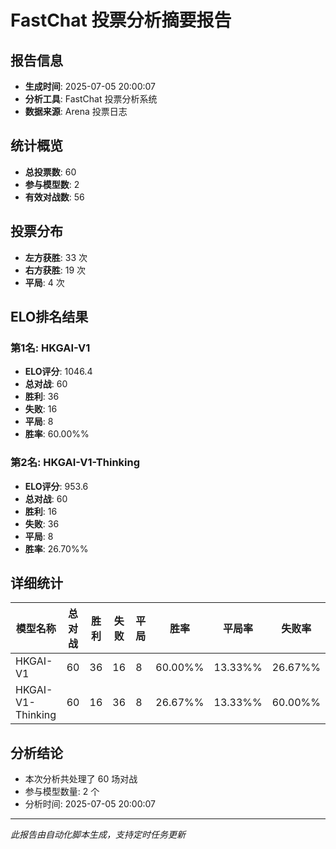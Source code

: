 # FastChat 投票分析摘要报告

## 报告信息
- **生成时间**: 2025-07-05 20:00:07
- **分析工具**: FastChat 投票分析系统
- **数据来源**: Arena 投票日志

## 统计概览
- **总投票数**: 60
- **参与模型数**: 2
- **有效对战数**: 56

## 投票分布
- **左方获胜**: 33 次
- **右方获胜**: 19 次
- **平局**: 4 次

## ELO排名结果
### 第1名: HKGAI-V1
- **ELO评分**: 1046.4
- **总对战**: 60
- **胜利**: 36
- **失败**: 16
- **平局**: 8
- **胜率**: 60.00%%

### 第2名: HKGAI-V1-Thinking
- **ELO评分**: 953.6
- **总对战**: 60
- **胜利**: 16
- **失败**: 36
- **平局**: 8
- **胜率**: 26.70%%

## 详细统计

| 模型名称 | 总对战 | 胜利 | 失败 | 平局 | 胜率 | 平局率 | 失败率 |
|---------|--------|------|------|------|------|--------|--------|
| HKGAI-V1 | 60 | 36 | 16 | 8 | 60.00%% | 13.33%% | 26.67%% |
| HKGAI-V1-Thinking | 60 | 16 | 36 | 8 | 26.67%% | 13.33%% | 60.00%% |

## 分析结论
- 本次分析共处理了 60 场对战
- 参与模型数量: 2 个
- 分析时间: 2025-07-05 20:00:07

---
*此报告由自动化脚本生成，支持定时任务更新*

